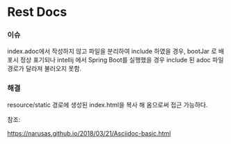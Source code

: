 # Rest Docs

### 이슈

index.adoc에서 작성하지 않고 파일을 분리하여 include 하였을 경우, bootJar 로 배포시 정상 표기되나 intellij 에서 Spring Boot를 실행했을 경우 include 된 adoc
파일
경로가 달라져 불러오지 못함.

### 해결

resource/static 경로에 생성된 index.html을 복사 해 옴으로써 접근 가능하다.

참조:

https://narusas.github.io/2018/03/21/Asciidoc-basic.html